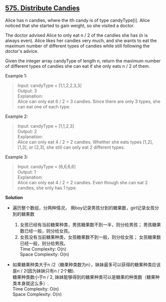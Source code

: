 ## [575. Distribute Candies](https://leetcode.com/problems/distribute-candies/)


Alice has n candies, where the ith candy is of type candyType[i]. Alice noticed that she started to gain weight, so she visited a doctor.

The doctor advised Alice to only eat n / 2 of the candies she has (n is always even). Alice likes her candies very much, and she wants to eat the maximum number of different types of candies while still following the doctor's advice.

Given the integer array candyType of length n, return the maximum number of different types of candies she can eat if she only eats n / 2 of them.

 

Example 1:
>Input: candyType = [1,1,2,2,3,3]  
Output: 3  
Explanation:  
Alice can only eat 6 / 2 = 3 candies. Since there are only 3 types, she can eat one of each type.

Example 2:
>Input: candyType = [1,1,2,3]  
Output: 2  
Explanation:  
Alice can only eat 4 / 2 = 2 candies. Whether she eats types [1,2], [1,3], or [2,3], she still can only eat 2 different types.

Example 3:
>Input: candyType = [6,6,6,6]  
Output: 1  
Explanation:  
Alice can only eat 4 / 2 = 2 candies. Even though she can eat 2 candies, she only has 1 type.

**Solution**
* 遍历整个数组，分两种情况， 用boy记录男孩分到的糖果数，girl记录女孩分到的糖果数  
    1. 女孩已经有当前糖果种类，男孩糖果数不到一半，则分给男孩； 男孩糖果数已经一般，则分给女孩。  
    1. 女孩没有当前糖果种类，女孩糖果数不到一般，则分给女孩； 女孩糖果数已经一般，则分给男孩。  
   Time Complexity: O(n)  
   Space Complexity: O(n)  
   
* 如果糖果种类大于n /2（糖果种类数为n），妹妹最多可以获得的糖果种类应该是n / 2(因为妹妹只有n / 2个糖).  
  糖果种类数小于n / 2, 妹妹能够得到的糖果种类可以是糖果的种类数（糖果种类本身就这么多）.  
     Time Complexity: O(n)  
     Space Complexity: O(n) 